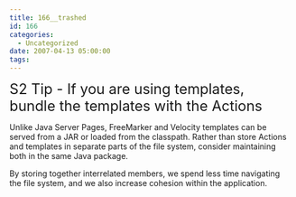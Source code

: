 ```yaml
---
title: 166__trashed
id: 166
categories:
  - Uncategorized
date: 2007-04-13 05:00:00
tags:
---
```


<span style="font-size:180%;">S2 Tip - If you are using templates, bundle the templates with the Actions</span>

Unlike Java Server Pages, FreeMarker and Velocity templates can be served from a JAR or loaded from the classpath. Rather than store Actions and templates in separate parts of the file system, consider maintaining both in the same Java package. 

 By storing together interrelated members, we spend less time navigating the file system, and we also increase cohesion within the application. 